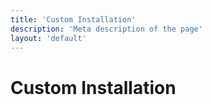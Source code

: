 ```yaml
---
title: 'Custom Installation'
description: 'Meta description of the page'
layout: 'default'
---
```


# Custom Installation
